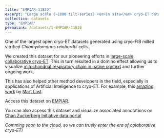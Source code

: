 ```yaml
---
title: "EMPIAR-11830"
excerpt: "Large scale (~1800 tilt-series) <em>in situ</em> cryo-ET dataset of <em>Chlamydomonas reinhardtii</em> prepared using cryo-plasmaFIB milling "
collection: datasets
type: "EMPIAR"
permalink: /datasets/1-EMPIAR-11830
---
```


One of the largest open cryo-ET datasets generated using cryo-FIB milled vitrified <em>Chlamydomonas reinhardtii</em> cells.

We created this dataset for our pioneering efforts in [large-scale collaborative cryo-ET](/publication/2024-12-01-Towards-community-driven-visual-proteomics-with-large-scale-cryo-electron-tomography-of-Chlamydomonas-reinhardtii). This in turn resulted in a domino effect allowing us to visualize [mitochondrial respiratory chain in native context](/publication/2025-03-01-In-cell-architecture-of-the-mitochondrial-respiratory-chain) and further ongoing work. 

This has also helped other method developers in the field, especially in applications of Artificial Inteligence to cryo-ET. For example, this [amazing work](https://www.biorxiv.org/content/10.1101/2025.01.16.633326v1.abstract) by [Mart Last](https://scholar.google.com/citations?user=H18PWjYAAAAJ&hl=nl).

Access this dataset on [EMPIAR](https://www.ebi.ac.uk/empiar/EMPIAR-11830/).

You can also access this dataset and visualize associated annotations on [Chan Zuckerberg Initiative data portal](https://cryoetdataportal.czscience.com/datasets/10302?author=khavnekar)

_Comming soon to the cloud, so we can truely enter the era of colaborative cryo-ET!_